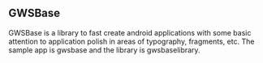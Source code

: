 GWSBase
---

GWSBase is a library to fast create android applications with some basic
attention to application polish in areas of typography, fragments, etc.
The sample app is gwsbase and the library is gwsbaselibrary.

